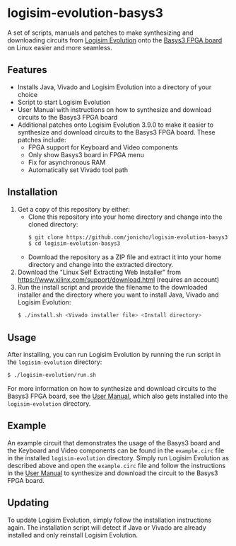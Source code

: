 # logisim-evolution-basys3

A set of scripts, manuals and patches to make synthesizing and downloading circuits from [Logisim Evolution](https://github.com/logisim-evolution/logisim-evolution) onto the [Basys3 FPGA board](https://digilent.com/reference/programmable-logic/basys-3/start) on Linux easier and more seamless.

## Features
- Installs Java, Vivado and Logisim Evolution into a directory of your choice
- Script to start Logisim Evolution
- User Manual with instructions on how to synthesize and download circuits to the Basys3 FPGA board
- Additional patches onto Logisim Evolution 3.9.0 to make it easier to synthesize and download circuits to the Basys3 FPGA board. These patches include:
    - FPGA support for Keyboard and Video components
    - Only show Basys3 board in FPGA menu
    - Fix for asynchronous RAM
    - Automatically set Vivado tool path

## Installation
1. Get a copy of this repository by either:
    - Clone this repository into your home directory and change into the cloned directory:
        ```bash
        $ git clone https://github.com/jonicho/logisim-evolution-basys3
        $ cd logisim-evolution-basys3
        ```
    - Download the repository as a ZIP file and extract it into your home directory and change into the extracted directory.
2. Download the "Linux Self Extracting Web Installer" from https://www.xilinx.com/support/download.html (requires an account)
3. Run the install script and provide the filename to the downloaded installer and the directory where you want to install Java, Vivado and Logisim Evolution:
    ```bash
    $ ./install.sh <Vivado installer file> <Install directory>
    ```

## Usage
After installing, you can run Logisim Evolution by running the run script in the `logisim-evolution` directory:
```bash
$ ./logisim-evolution/run.sh
```
For more information on how to synthesize and download circuits to the Basys3 FPGA board, see the [User Manual](install_files/USER_MANUAL.md), which also gets installed into the `logisim-evolution` directory.

## Example
An example circuit that demonstrates the usage of the Basys3 board and the Keyboard and Video components can be found in the `example.circ` file in the installed `logisim-evolution` directory. Simply run Logisim Evolution as described above and open the `example.circ` file and follow the instructions in the [User Manual](install_files/USER_MANUAL.md) to synthesize and download the circuit to the Basys3 FPGA board.

## Updating
To update Logisim Evolution, simply follow the installation instructions again. The installation script will detect if Java or Vivado are already installed and only reinstall Logisim Evolution.
